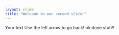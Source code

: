```yaml
---
layout: slide
title: "Welcome to our second slide!"
---
```

Your text
Use the left arrow to go back!
ok done stuti!!